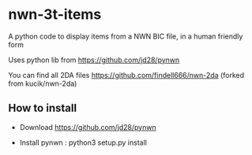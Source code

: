# nwn-3t-items
A python code to display items from a NWN BIC file, in a human friendly form

Uses python lib from https://github.com/jd28/pynwn

You can find all 2DA files https://github.com/findell666/nwn-2da (forked from kucik/nwn-2da)


## How to install

- Download https://github.com/jd28/pynwn

- Install pynwn : python3 setup.py install
